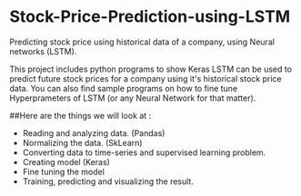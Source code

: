 # Stock-Price-Prediction-using-LSTM
Predicting stock price using historical data of a company, using Neural networks (LSTM).

This project includes python programs to show Keras LSTM can be used to predict future stock prices for a company using it's historical stock price data. You can also find sample programs on how to fine tune Hyperprameters of LSTM (or any Neural Network for that matter).

##Here are the things we will look at :
- Reading and analyzing data. (Pandas)
- Normalizing the data. (SkLearn)
- Converting data to time-series and supervised learning problem.
- Creating model (Keras)
- Fine tuning the model
- Training, predicting and visualizing the result.
